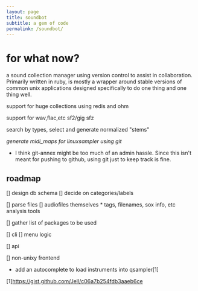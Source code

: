 ```yaml
---
layout: page
title: soundbot
subtitle: a gem of code
permalink: /soundbot/
---
```


# for what now?

a sound collection manager using version control to assist in collaboration.
Primarily written in ruby, is mostly a wrapper around stable versions of common unix
applications designed specifically to do one thing and one thing well.

support for huge collections
using redis and ohm

support for wav,flac,etc
sf2/gig
sfz

search by types, select and generate normalized "stems"

_generate midi_maps for linuxsampler_
_using git_
  * I think git-annex might be too much of an admin hassle. Since this isn't meant
    for pushing to github, using git just to keep track is fine.




## roadmap

[] design db schema
  [] decide on categories/labels

[] parse files
  [] audiofiles themselves
    * tags, filenames, sox info, etc analysis tools


[] gather list of packages to be used


[] cli
  [] menu logic

[] api


[] non-unixy frontend


* add an autocomplete to load instruments into qsampler[1]


[1]https://gist.github.com/Jell/c06a7b254fdb3aaeb6ce
